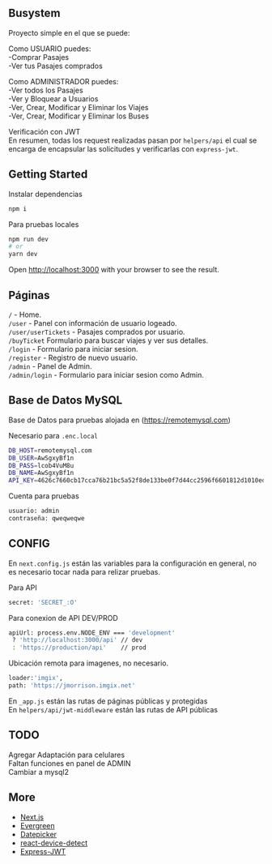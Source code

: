 ## Busystem

Proyecto simple en el que se puede:

Como USUARIO puedes:\
-Comprar Pasajes\
-Ver tus Pasajes comprados

Como ADMINISTRADOR puedes:\
-Ver todos los Pasajes\
-Ver y Bloquear a Usuarios\
-Ver, Crear, Modificar y Eliminar los Viajes\
-Ver, Crear, Modificar y Eliminar los Buses

Verificación con JWT\
En resumen, todas los request realizadas pasan por `helpers/api` el cual se encarga de encapsular las solicitudes y verificarlas con `express-jwt`.

## Getting Started

Instalar dependencias

```bash
npm i
```

Para pruebas locales

```bash
npm run dev
# or
yarn dev
```

Open [http://localhost:3000](http://localhost:3000) with your browser to see the result.

## Páginas

`/` - Home. \
`/user` - Panel con información de usuario logeado.\
`/user/userTickets` - Pasajes comprados por usuario.\
`/buyTicket` Formulario para buscar viajes y ver sus detalles.\
`/login` - Formulario para iniciar sesion.\
`/register` - Registro de nuevo usuario.\
`/admin` - Panel de Admin.\
`/admin/login` - Formulario para iniciar sesion como Admin.

## Base de Datos MySQL

Base de Datos para pruebas alojada en (https://remotemysql.com)

Necesario para `.enc.local`

```bash
DB_HOST=remotemysql.com
DB_USER=AwSgxyBf1n
DB_PASS=lcob4VuM8u
DB_NAME=AwSgxyBf1n
API_KEY=4626c7660cb17cca76b21bc5a52f8de133be0f7d44cc2596f6601812d1010edacf920d0e2a90b75222e4f8e6db9b1710c885d97312f229f97189de2720fce442
```

Cuenta para pruebas

```bash
usuario: admin
contraseña: qweqweqwe
```

## CONFIG

En `next.config.js` están las variables para la configuración en general, no es necesario tocar nada para relizar pruebas.

Para API
```bash
secret: 'SECRET_:O'
```

Para conexion de API DEV/PROD
```bash
apiUrl: process.env.NODE_ENV === 'development'
 ? 'http://localhost:3000/api' // dev
 : 'https://production/api'    // prod
```

Ubicación remota para imagenes, no necesario.
```bash
loader:'imgix',
path: 'https://jmorrison.imgix.net'
```

En `_app.js` están las rutas de páginas públicas y protegidas\
En `helpers/api/jwt-middleware` están las rutas de API públicas

## TODO

Agregar Adaptación para celulares\
Faltan funciones en panel de ADMIN\
Cambiar a mysql2

## More

- [Next.js](https://nextjs.org/docs)
- [Evergreen](https://evergreen.segment.com)
- [Datepicker](https://reactdatepicker.com)
- [react-device-detect](https://github.com/duskload/react-device-detect)
- [Express-JWT](https://github.com/auth0/express-jwt)
